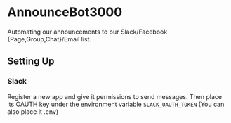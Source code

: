 # AnnounceBot3000
Automating our announcements to our Slack/Facebook {Page,Group,Chat}/Email list.

## Setting Up

### Slack

Register a new app and give it permissions to send messages. Then place its
OAUTH key under the environment variable `SLACK_OAUTH_TOKEN` (You can also place
it .env)
